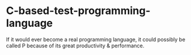 # C-based-test-programming-language
If it would ever become a real programming language, it could possibly be called P because of its great productivity &amp; performance.

